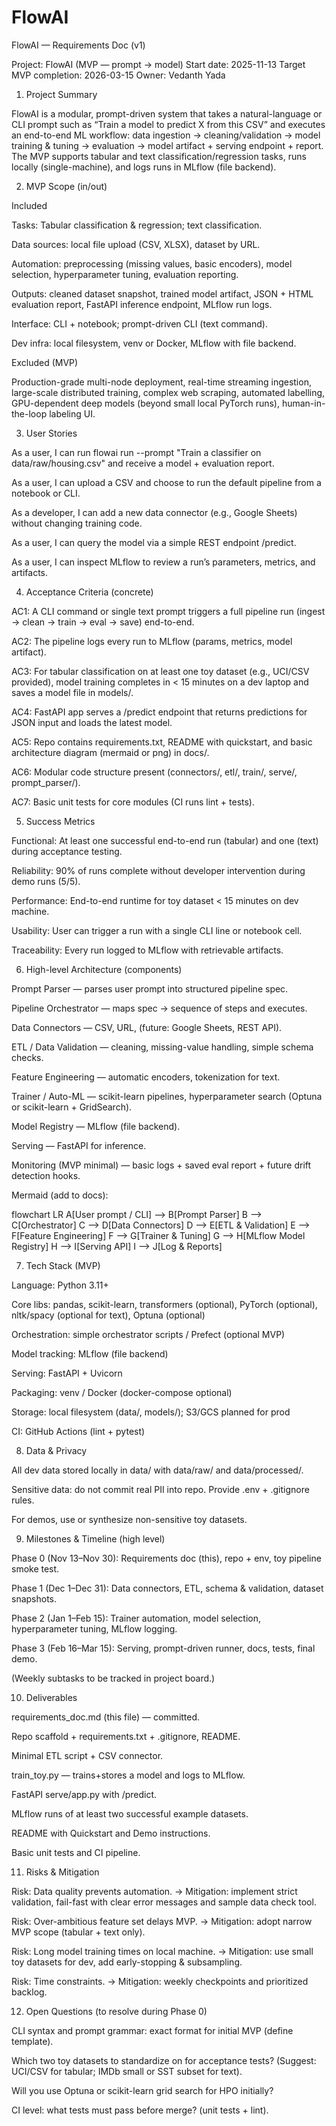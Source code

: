 # FlowAI
FlowAI — Requirements Doc (v1)

Project: FlowAI (MVP — prompt → model)
Start date: 2025-11-13
Target MVP completion: 2026-03-15
Owner: Vedanth Yada

1. Project Summary

FlowAI is a modular, prompt-driven system that takes a natural-language or CLI prompt such as “Train a model to predict X from this CSV” and executes an end-to-end ML workflow: data ingestion → cleaning/validation → model training & tuning → evaluation → model artifact + serving endpoint + report. The MVP supports tabular and text classification/regression tasks, runs locally (single-machine), and logs runs in MLflow (file backend).

2. MVP Scope (in/out)

Included

Tasks: Tabular classification & regression; text classification.

Data sources: local file upload (CSV, XLSX), dataset by URL.

Automation: preprocessing (missing values, basic encoders), model selection, hyperparameter tuning, evaluation reporting.

Outputs: cleaned dataset snapshot, trained model artifact, JSON + HTML evaluation report, FastAPI inference endpoint, MLflow run logs.

Interface: CLI + notebook; prompt-driven CLI (text command).

Dev infra: local filesystem, venv or Docker, MLflow with file backend.

Excluded (MVP)

Production-grade multi-node deployment, real-time streaming ingestion, large-scale distributed training, complex web scraping, automated labelling, GPU-dependent deep models (beyond small local PyTorch runs), human-in-the-loop labeling UI.

3. User Stories

As a user, I can run flowai run --prompt "Train a classifier on data/raw/housing.csv" and receive a model + evaluation report.

As a user, I can upload a CSV and choose to run the default pipeline from a notebook or CLI.

As a developer, I can add a new data connector (e.g., Google Sheets) without changing training code.

As a user, I can query the model via a simple REST endpoint /predict.

As a user, I can inspect MLflow to review a run’s parameters, metrics, and artifacts.

4. Acceptance Criteria (concrete)

AC1: A CLI command or single text prompt triggers a full pipeline run (ingest → clean → train → eval → save) end-to-end.

AC2: The pipeline logs every run to MLflow (params, metrics, model artifact).

AC3: For tabular classification on at least one toy dataset (e.g., UCI/CSV provided), model training completes in < 15 minutes on a dev laptop and saves a model file in models/.

AC4: FastAPI app serves a /predict endpoint that returns predictions for JSON input and loads the latest model.

AC5: Repo contains requirements.txt, README with quickstart, and basic architecture diagram (mermaid or png) in docs/.

AC6: Modular code structure present (connectors/, etl/, train/, serve/, prompt_parser/).

AC7: Basic unit tests for core modules (CI runs lint + tests).

5. Success Metrics

Functional: At least one successful end-to-end run (tabular) and one (text) during acceptance testing.

Reliability: 90% of runs complete without developer intervention during demo runs (5/5).

Performance: End-to-end runtime for toy dataset < 15 minutes on dev machine.

Usability: User can trigger a run with a single CLI line or notebook cell.

Traceability: Every run logged to MLflow with retrievable artifacts.

6. High-level Architecture (components)

Prompt Parser — parses user prompt into structured pipeline spec.

Pipeline Orchestrator — maps spec → sequence of steps and executes.

Data Connectors — CSV, URL, (future: Google Sheets, REST API).

ETL / Data Validation — cleaning, missing-value handling, simple schema checks.

Feature Engineering — automatic encoders, tokenization for text.

Trainer / Auto-ML — scikit-learn pipelines, hyperparameter search (Optuna or scikit-learn + GridSearch).

Model Registry — MLflow (file backend).

Serving — FastAPI for inference.

Monitoring (MVP minimal) — basic logs + saved eval report + future drift detection hooks.

Mermaid (add to docs):

flowchart LR
  A[User prompt / CLI] --> B[Prompt Parser]
  B --> C[Orchestrator]
  C --> D[Data Connectors]
  D --> E[ETL & Validation]
  E --> F[Feature Engineering]
  F --> G[Trainer & Tuning]
  G --> H[MLflow Model Registry]
  H --> I[Serving API]
  I --> J[Log & Reports]

7. Tech Stack (MVP)

Language: Python 3.11+

Core libs: pandas, scikit-learn, transformers (optional), PyTorch (optional), nltk/spacy (optional for text), Optuna (optional)

Orchestration: simple orchestrator scripts / Prefect (optional MVP)

Model tracking: MLflow (file backend)

Serving: FastAPI + Uvicorn

Packaging: venv / Docker (docker-compose optional)

Storage: local filesystem (data/, models/); S3/GCS planned for prod

CI: GitHub Actions (lint + pytest)

8. Data & Privacy

All dev data stored locally in data/ with data/raw/ and data/processed/.

Sensitive data: do not commit real PII into repo. Provide .env + .gitignore rules.

For demos, use or synthesize non-sensitive toy datasets.

9. Milestones & Timeline (high level)

Phase 0 (Nov 13–Nov 30): Requirements doc (this), repo + env, toy pipeline smoke test.

Phase 1 (Dec 1–Dec 31): Data connectors, ETL, schema & validation, dataset snapshots.

Phase 2 (Jan 1–Feb 15): Trainer automation, model selection, hyperparameter tuning, MLflow logging.

Phase 3 (Feb 16–Mar 15): Serving, prompt-driven runner, docs, tests, final demo.

(Weekly subtasks to be tracked in project board.)

10. Deliverables

requirements_doc.md (this file) — committed.

Repo scaffold + requirements.txt + .gitignore, README.

Minimal ETL script + CSV connector.

train_toy.py — trains+stores a model and logs to MLflow.

FastAPI serve/app.py with /predict.

MLflow runs of at least two successful example datasets.

README with Quickstart and Demo instructions.

Basic unit tests and CI pipeline.

11. Risks & Mitigation

Risk: Data quality prevents automation. → Mitigation: implement strict validation, fail-fast with clear error messages and sample data check tool.

Risk: Over-ambitious feature set delays MVP. → Mitigation: adopt narrow MVP scope (tabular + text only).

Risk: Long model training times on local machine. → Mitigation: use small toy datasets for dev, add early-stopping & subsampling.

Risk: Time constraints. → Mitigation: weekly checkpoints and prioritized backlog.

12. Open Questions (to resolve during Phase 0)

CLI syntax and prompt grammar: exact format for initial MVP (define template).

Which two toy datasets to standardize on for acceptance tests? (Suggest: UCI/CSV for tabular; IMDb small or SST subset for text).

Will you use Optuna or scikit-learn grid search for HPO initially?

CI level: what tests must pass before merge? (unit tests + lint).

